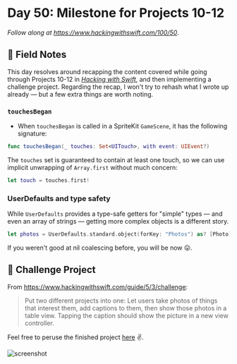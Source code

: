 # Day 50: Milestone for Projects 10-12

_Follow along at https://www.hackingwithswift.com/100/50_.


## 📒 Field Notes

This day resolves around recapping the content covered while going through Projects 10-12 in _[Hacking with Swift](https://www.hackingwithswift.com/read)_, and then implementing a challenge project. Regarding the recap, I won't try to rehash what I wrote up already &mdash; but a few extra things are worth noting.


### `touchesBegan`

- When `touchesBegan` is called in a SpriteKit `GameScene`, it has the following signature:

```swift
func touchesBegan(_ touches: Set<UITouch>, with event: UIEvent?)
```

The `touches` set is guaranteed to contain at least one touch, so we can use implicit unwrapping of `Array.first` without much concern:


```swift
let touch = touches.first!
```

### UserDefaults and type safety

While `UserDefaults` provides a type-safe getters for "simple" types &mdash; and even an array of strings &mdash; getting more complex objects is a different story.

```swift
let photos = UserDefaults.standard.object(forKey: "Photos") as? [Photo] ?? [Photo]()
```

If you weren't good at nil coalescing before, you will be now 😛.


## 🥅 Challenge Project

From https://www.hackingwithswift.com/guide/5/3/challenge:

> Put two different projects into one: Let users take photos of things that interest them, add captions to them, then show those photos in a table view. Tapping the caption should show the picture in a new view controller.


Feel free to peruse the finished project [here](./project) ✌️.

![screenshot](./project/screenshot-1.png)

